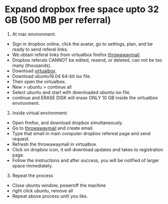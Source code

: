 # Expand dropbox free space upto 32 GB (500 MB per referral)

1. At mac environment:
  - Sign in dropbox online, click the avatar, go to settings, plan, and be ready to send referal links.
  - We obtain referal links from virtualbox firefox [throwawaymail](http://www.throwawaymail.com/en).
  - Dropbox referals CANNOT be edited, resend, or deleted, can not be too many (thousands).
  - Download [virtualbox](https://www.virtualbox.org/wiki/Downloads).
  - Download ubuntu16.04 64-bit iso file.
  - Then open the virtualbox.
  - New > ubuntu > continue all
  - Select ubuntu and start with downloaded ubuntu iso file.
  - continue and ERASE DISK will erase ONLY 10 GB inside the virtualbox environment.
2. Inside virtual environment:
  - Open firefox, and download dropbox simultaneously.
  - Go to [throwawaymail](http://www.throwawaymail.com/en) and create email.
  - Type that email in main computer dropbox refereal page and send request.
  - Refresh the throwawaymail in virtualbox.
  - Click on dropbox icon, it will download updates and takes to registration page.
  - Follow the instructions and after success, you will be notified of larger space immediately.
3. Repeat the process
  - Close ubuntu window, poweroff the machine
  - right click ubuntu, remove all
  - Repeat above process until you like.



